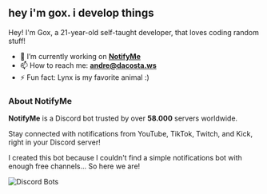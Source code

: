 ## hey i'm gox. i develop things

Hey! I'm Gox, a 21-year-old self-taught developer, that loves coding random stuff!

- 🔭 I’m currently working on **[NotifyMe](https://notifyme.bot)**
- 📫 How to reach me: **[andre@dacosta.ws](mailto:andre@dacosta.ws)**
- ⚡ Fun fact: Lynx is my favorite animal :)

### About NotifyMe

**NotifyMe** is a Discord bot trusted by over **58.000** servers worldwide.

Stay connected with notifications from YouTube, TikTok, Twitch, and Kick, right in your Discord server!

I created this bot because I couldn't find a simple notifications bot with enough free channels…
So here we are!

![Discord Bots](https://top.gg/api/widget/1044050359586394192.svg)
